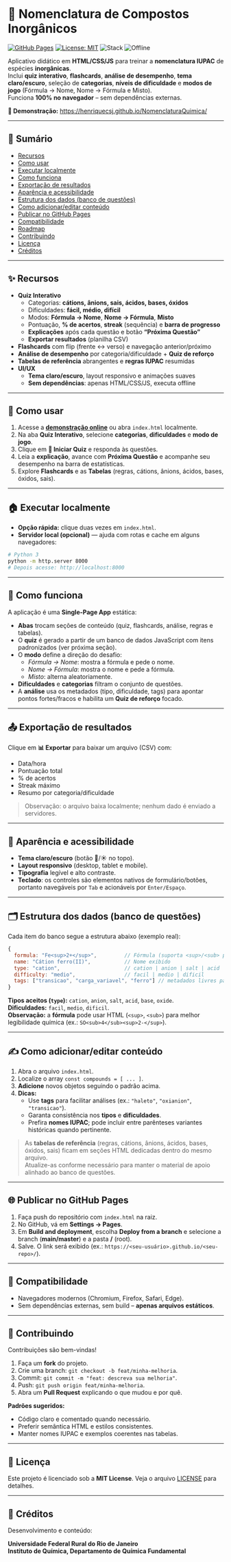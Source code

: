 # 🧪 Nomenclatura de Compostos Inorgânicos

[![GitHub Pages](https://img.shields.io/badge/GitHub%20Pages-online-brightgreen)](https://henriquecsj.github.io/NomenclaturaQuimica/)
[![License: MIT](https://img.shields.io/badge/License-MIT-yellow.svg)](LICENSE)
![Stack](https://img.shields.io/badge/Stack-HTML%2FCSS%2FJS-blue)
![Offline](https://img.shields.io/badge/Works-100%25%20Offline-8A2BE2)

Aplicativo didático em **HTML/CSS/JS** para treinar a **nomenclatura IUPAC** de espécies **inorgânicas**.  
Inclui **quiz interativo**, **flashcards**, **análise de desempenho**, **tema claro/escuro**, seleção de **categorias**, **níveis de dificuldade** e **modos de jogo** (Fórmula → Nome, Nome → Fórmula e Misto).  
Funciona **100% no navegador** – sem dependências externas.

**🔗 Demonstração:** https://henriquecsj.github.io/NomenclaturaQuimica/

---

## 📌 Sumário

- [Recursos](#recursos)
- [Como usar](#como-usar)
- [Executar localmente](#executar-localmente)
- [Como funciona](#como-funciona)
- [Exportação de resultados](#exportação-de-resultados)
- [Aparência e acessibilidade](#aparência-e-acessibilidade)
- [Estrutura dos dados (banco de questões)](#estrutura-dos-dados-banco-de-questões)
- [Como adicionar/editar conteúdo](#como-adicionareditar-conteúdo)
- [Publicar no GitHub Pages](#publicar-no-github-pages)
- [Compatibilidade](#compatibilidade)
- [Roadmap](#roadmap)
- [Contribuindo](#contribuindo)
- [Licença](#licença)
- [Créditos](#créditos)

---

## ✨ Recursos

- **Quiz Interativo**
  - Categorias: **cátions, ânions, sais, ácidos, bases, óxidos**
  - Dificuldades: **fácil, médio, difícil**
  - Modos: **Fórmula → Nome**, **Nome → Fórmula**, **Misto**
  - Pontuação, **% de acertos**, **streak** (sequência) e **barra de progresso**
  - **Explicações** após cada questão e botão **“Próxima Questão”**
  - **Exportar resultados** (planilha CSV)
- **Flashcards** com flip (frente ↔ verso) e navegação anterior/próximo
- **Análise de desempenho** por categoria/dificuldade + **Quiz de reforço**
- **Tabelas de referência** abrangentes e **regras IUPAC** resumidas
- **UI/UX**
  - **Tema claro/escuro**, layout responsivo e animações suaves
  - **Sem dependências**: apenas HTML/CSS/JS, executa offline

---

## 🚀 Como usar

1. Acesse a **[demonstração online](https://henriquecsj.github.io/NomenclaturaQuimica/)** ou abra `index.html` localmente.
2. Na aba **Quiz Interativo**, selecione **categorias**, **dificuldades** e **modo de jogo**.
3. Clique em **🚀 Iniciar Quiz** e responda às questões.
4. Leia a **explicação**, avance com **Próxima Questão** e acompanhe seu desempenho na barra de estatísticas.
5. Explore **Flashcards** e as **Tabelas** (regras, cátions, ânions, ácidos, bases, óxidos, sais).

---

## 🏠 Executar localmente

- **Opção rápida:** clique duas vezes em `index.html`.
- **Servidor local (opcional)** — ajuda com rotas e cache em alguns navegadores:

```bash
# Python 3
python -m http.server 8000
# Depois acesse: http://localhost:8000
```

---

## 🧠 Como funciona

A aplicação é uma **Single-Page App** estática:

- **Abas** trocam seções de conteúdo (quiz, flashcards, análise, regras e tabelas).
- O **quiz** é gerado a partir de um banco de dados JavaScript com itens padronizados (ver próxima seção).
- O **modo** define a direção do desafio:
  - *Fórmula → Nome*: mostra a fórmula e pede o nome.
  - *Nome → Fórmula*: mostra o nome e pede a fórmula.
  - *Misto*: alterna aleatoriamente.
- **Dificuldades** e **categorias** filtram o conjunto de questões.
- A **análise** usa os metadados (tipo, dificuldade, tags) para apontar pontos fortes/fracos e habilita um **Quiz de reforço** focado.

---

## 📤 Exportação de resultados

Clique em **📊 Exportar** para baixar um arquivo (CSV) com:
- Data/hora
- Pontuação total
- % de acertos
- Streak máximo
- Resumo por categoria/dificuldade

> Observação: o arquivo baixa localmente; nenhum dado é enviado a servidores.

---

## 🎨 Aparência e acessibilidade

- **Tema claro/escuro** (botão 🌙/☀️ no topo).
- **Layout responsivo** (desktop, tablet e mobile).
- **Tipografia** legível e alto contraste.
- **Teclado**: os controles são elementos nativos de formulário/botões, portanto navegáveis por `Tab` e acionáveis por `Enter/Espaço`.

---

## 🗂️ Estrutura dos dados (banco de questões)

Cada item do banco segue a estrutura abaixo (exemplo real):

```js
{
  formula: "Fe<sup>2+</sup>",         // Fórmula (suporta <sup>/<sub> para índices/exponentes)
  name: "Cátion ferro(II)",           // Nome exibido
  type: "cation",                     // cation | anion | salt | acid | base | oxide
  difficulty: "medio",                // facil | medio | dificil
  tags: ["transicao", "carga_variavel", "ferro"] // metadados livres para análise
}
```

**Tipos aceitos (`type`):** `cation`, `anion`, `salt`, `acid`, `base`, `oxide`.  
**Dificuldades:** `facil`, `medio`, `dificil`.  
**Observação:** a **fórmula** pode usar HTML (`<sup>`, `<sub>`) para melhor legibilidade química (ex.: `SO<sub>4</sub><sup>2-</sup>`).

---

## ✍️ Como adicionar/editar conteúdo

1. Abra o arquivo `index.html`.
2. Localize o array `const compounds = [ ... ]`.
3. **Adicione** novos objetos seguindo o padrão acima.
4. **Dicas:**
   - Use **tags** para facilitar análises (ex.: `"haleto"`, `"oxianion"`, `"transicao"`).
   - Garanta consistência nos **tipos** e **dificuldades**.
   - Prefira **nomes IUPAC**; pode incluir entre parênteses variantes históricas quando pertinente.

> As **tabelas de referência** (regras, cátions, ânions, ácidos, bases, óxidos, sais) ficam em seções HTML dedicadas dentro do mesmo arquivo.  
> Atualize-as conforme necessário para manter o material de apoio alinhado ao banco de questões.

---

## 🌐 Publicar no GitHub Pages

1. Faça push do repositório com `index.html` na raiz.
2. No GitHub, vá em **Settings → Pages**.
3. Em **Build and deployment**, escolha **Deploy from a branch** e selecione a branch (**main/master**) e a pasta **/** (root).
4. Salve. O link será exibido (ex.: `https://<seu-usuário>.github.io/<seu-repo>/`).

---

## 🧭 Compatibilidade

- Navegadores modernos (Chromium, Firefox, Safari, Edge).
- Sem dependências externas, sem build – **apenas arquivos estáticos**.

---

## 🤝 Contribuindo

Contribuições são bem-vindas!

1. Faça um **fork** do projeto.
2. Crie uma branch: `git checkout -b feat/minha-melhoria`.
3. Commit: `git commit -m "feat: descreva sua melhoria"`.
4. Push: `git push origin feat/minha-melhoria`.
5. Abra um **Pull Request** explicando o que mudou e por quê.

**Padrões sugeridos:**
- Código claro e comentado quando necessário.
- Preferir semântica HTML e estilos consistentes.
- Manter nomes IUPAC e exemplos coerentes nas tabelas.

---

## 📄 Licença

Este projeto é licenciado sob a **MIT License**. Veja o arquivo [LICENSE](LICENSE) para detalhes.

---

## 🙌 Créditos

Desenvolvimento e conteúdo:

**Universidade Federal Rural do Rio de Janeiro**  
**Instituto de Química, Departamento de Química Fundamental**  
